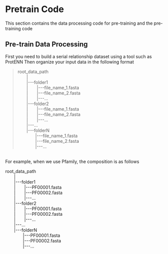 # Pretrain Code


This section contains the data processing code for pre-training and the pre-training code <br>


## Pre-train Data Processing

First you need to build a serial relationship dataset using a tool such as ProtENN
Then organize your input data in the following format

> root_data_path <br>
&emsp;&emsp;| <br>
&emsp;&emsp;|---folder1 <br>
&emsp;&emsp;|&emsp;&emsp;|---file_name_1.fasta <br>
&emsp;&emsp;|&emsp;&emsp;|---file_name_2.fasta <br>
&emsp;&emsp;|&emsp;&emsp;|---... <br>
&emsp;&emsp;|---folder2 <br>
&emsp;&emsp;|&emsp;&emsp;|---file_name_1.fasta <br>
&emsp;&emsp;|&emsp;&emsp;|---file_name_2.fasta <br>
&emsp;&emsp;|&emsp;&emsp;|---... <br>
&emsp;&emsp;|---... <br>
&emsp;&emsp;|---folderN <br>
&emsp;&emsp;&emsp;&emsp;|---file_name_1.fasta <br>
&emsp;&emsp;&emsp;&emsp;|---file_name_2.fasta <br>
&emsp;&emsp;&emsp;&emsp;|---... <br>
 <br>
For example, when we use Pfamily, the composition is as follows

root_data_path <br>
&emsp;&emsp;| <br>
&emsp;&emsp;|---folder1 <br>
&emsp;&emsp;|&emsp;&emsp;|---PF00001.fasta <br>
&emsp;&emsp;|&emsp;&emsp;|---PF00002.fasta <br>
&emsp;&emsp;|&emsp;&emsp;|---... <br>
&emsp;&emsp;|---folder2 <br>
&emsp;&emsp;|&emsp;&emsp;|---PF00001.fasta <br>
&emsp;&emsp;|&emsp;&emsp;|---PF00002.fasta <br>
&emsp;&emsp;|&emsp;&emsp;|---... <br>
&emsp;&emsp;|---... <br>
&emsp;&emsp;|---folderN <br>
&emsp;&emsp;&emsp;&emsp;|---PF00001.fasta <br>
&emsp;&emsp;&emsp;&emsp;|---PF00002.fasta <br>
&emsp;&emsp;&emsp;&emsp;|---... <br>
